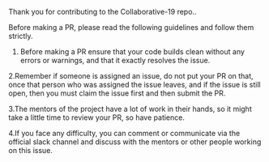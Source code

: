 Thank you for contributing to the Collaborative-19 repo..

Before making a PR, please read the following guidelines and follow them strictly.

1. Before making a PR ensure that your code builds clean without any errors or warnings, and that it exactly resolves the issue.

2.Remember if someone is assigned an issue, do not put your PR on that, once that person who was assigned the issue leaves, and if the issue 
is still open, then you must claim the issue first and then submit the PR.

3.The mentors of the project have a lot of work in their hands, so it might take a little time to review your PR, so have patience.

4.If you face any difficulty, you can comment or communicate via the official slack channel and discuss with the mentors or other people working on this issue.
